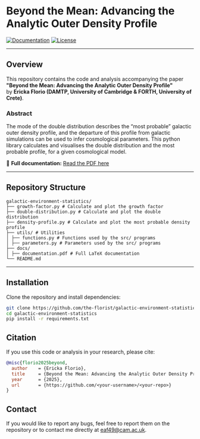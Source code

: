 # Beyond the Mean: Advancing the Analytic Outer Density Profile

[![Documentation](https://img.shields.io/badge/Docs-PDF-blue)](docs/paper.pdf)
[![License](https://img.shields.io/badge/License-MIT-green)](LICENSE)

---

## Overview

This repository contains the code and analysis accompanying the paper  
**"Beyond the Mean: Advancing the Analytic Outer Density Profile"**  
by **Ericka Florio (DAMTP, University of Cambridge & FORTH, University of Crete)**.

### Abstract
The mode of the double distribution describes the “most probable”
galactic outer density profile, and the departure of this profile from
galactic simulations can be used to infer cosmological parameters.
This python library calculates and visualises the double distribution
and the most probable profile, for a given cosmological model.

📄 **Full documentation:** [Read the PDF here](docs/documentation.pdf)

---

## Repository Structure
```
galactic-environment-statistics/
├── growth-factor.py # Calculate and plot the growth factor
├── double-distribution.py # Calculate and plot the double distribution
├── density-profile.py # Calculate and plot the most probable density profile 
├── utils/ # Utilities
│ ├── functions.py # Functions used by the src/ programs
│ ├── parameters.py # Parameters used by the src/ programs
├── docs/
│ ├── documentation.pdf # Full LaTeX documentation
└── README.md
```

---

## Installation

Clone the repository and install dependencies:

```bash
git clone https://github.com/the-florist/galactic-environment-statistics.git
cd galactic-environment-statistics
pip install -r requirements.txt
```

## Citation

If you use this code or analysis in your research, please cite:
```bibtex
@misc{florio2025beyond,
  author    = {Ericka Florio},
  title     = {Beyond the Mean: Advancing the Analytic Outer Density Profile},
  year      = {2025},
  url       = {https://github.com/<your-username>/<your-repo>}
}
```

## Contact

If you would like to report any bugs, feel free to report them on the repository or to contact me directly at [eaf49@cam.ac.uk](mailto:eaf49@cam.ac.uk).

